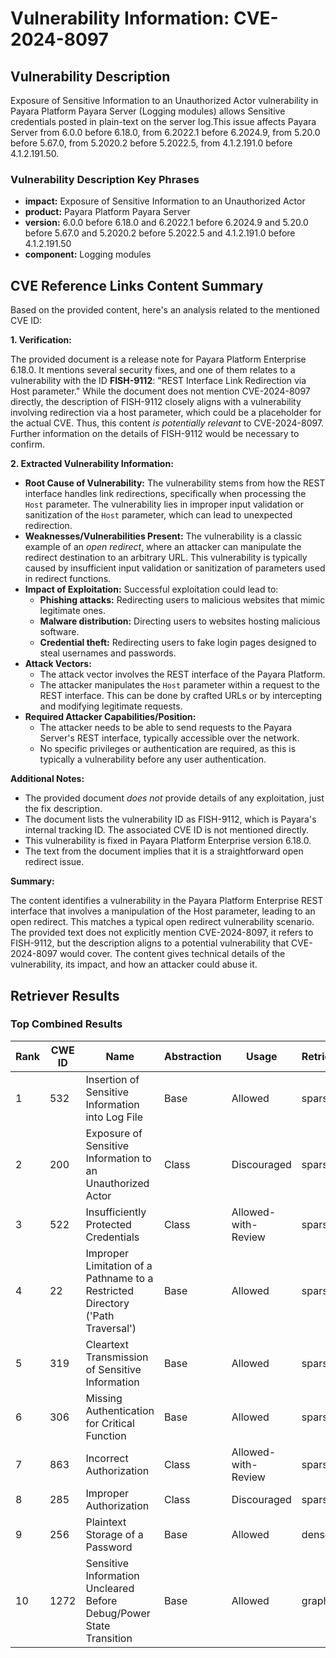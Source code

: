 # Vulnerability Information: CVE-2024-8097

## Vulnerability Description
Exposure of Sensitive Information to an Unauthorized Actor vulnerability in Payara Platform Payara Server (Logging modules) allows Sensitive credentials posted in plain-text on the server log.This issue affects Payara Server from 6.0.0 before 6.18.0, from 6.2022.1 before 6.2024.9, from 5.20.0 before 5.67.0, from 5.2020.2 before 5.2022.5, from 4.1.2.191.0 before 4.1.2.191.50.

### Vulnerability Description Key Phrases
- **impact:** Exposure of Sensitive Information to an Unauthorized Actor
- **product:** Payara Platform Payara Server
- **version:** 6.0.0 before 6.18.0 and 6.2022.1 before 6.2024.9 and 5.20.0 before 5.67.0 and 5.2020.2 before 5.2022.5 and 4.1.2.191.0 before 4.1.2.191.50
- **component:** Logging modules

## CVE Reference Links Content Summary
Based on the provided content, here's an analysis related to the mentioned CVE ID:

**1. Verification:**

The provided document is a release note for Payara Platform Enterprise 6.18.0. It mentions several security fixes, and one of them relates to a vulnerability with the ID **FISH-9112**: "REST Interface Link Redirection via Host parameter." While the document does not mention CVE-2024-8097 directly, the description of FISH-9112 closely aligns with a vulnerability involving redirection via a host parameter, which could be a placeholder for the actual CVE. Thus, this content *is potentially relevant* to CVE-2024-8097. Further information on the details of FISH-9112 would be necessary to confirm.

**2. Extracted Vulnerability Information:**

*   **Root Cause of Vulnerability:** The vulnerability stems from how the REST interface handles link redirections, specifically when processing the `Host` parameter. The vulnerability lies in improper input validation or sanitization of the `Host` parameter, which can lead to unexpected redirection.
*   **Weaknesses/Vulnerabilities Present:** The vulnerability is a classic example of an *open redirect*, where an attacker can manipulate the redirect destination to an arbitrary URL. This vulnerability is typically caused by insufficient input validation or sanitization of parameters used in redirect functions.
*   **Impact of Exploitation:** Successful exploitation could lead to:
    *   **Phishing attacks:** Redirecting users to malicious websites that mimic legitimate ones.
    *   **Malware distribution:** Directing users to websites hosting malicious software.
    *   **Credential theft:**  Redirecting users to fake login pages designed to steal usernames and passwords.
*   **Attack Vectors:**
    *   The attack vector involves the REST interface of the Payara Platform.
    *   The attacker manipulates the `Host` parameter within a request to the REST interface. This can be done by crafted URLs or by intercepting and modifying legitimate requests.
*   **Required Attacker Capabilities/Position:**
    *   The attacker needs to be able to send requests to the Payara Server's REST interface, typically accessible over the network.
    *   No specific privileges or authentication are required, as this is typically a vulnerability before any user authentication.

**Additional Notes:**

*   The provided document *does not* provide details of any exploitation, just the fix description.
*   The document lists the vulnerability ID as FISH-9112, which is Payara's internal tracking ID. The associated CVE ID is not mentioned directly.
*   This vulnerability is fixed in Payara Platform Enterprise version 6.18.0.
*   The text from the document implies that it is a straightforward open redirect issue.

**Summary:**

The content identifies a vulnerability in the Payara Platform Enterprise REST interface that involves a manipulation of the Host parameter, leading to an open redirect. This matches a typical open redirect vulnerability scenario. The provided text does not explicitly mention CVE-2024-8097, it refers to FISH-9112, but the description aligns to a potential vulnerability that CVE-2024-8097 would cover. The content gives technical details of the vulnerability, its impact, and how an attacker could abuse it.

## Retriever Results

### Top Combined Results

| Rank | CWE ID | Name | Abstraction | Usage  | Retrievers | Individual Scores |
|------|--------|------|-------------|-------|------------|-------------------|
| 1 | 532 | Insertion of Sensitive Information into Log File | Base | Allowed | sparse | 0.125 |
| 2 | 200 | Exposure of Sensitive Information to an Unauthorized Actor | Class | Discouraged | sparse | 0.118 |
| 3 | 522 | Insufficiently Protected Credentials | Class | Allowed-with-Review | sparse | 0.116 |
| 4 | 22 | Improper Limitation of a Pathname to a Restricted Directory ('Path Traversal') | Base | Allowed | sparse | 0.111 |
| 5 | 319 | Cleartext Transmission of Sensitive Information | Base | Allowed | sparse | 0.110 |
| 6 | 306 | Missing Authentication for Critical Function | Base | Allowed | sparse | 0.108 |
| 7 | 863 | Incorrect Authorization | Class | Allowed-with-Review | sparse | 0.107 |
| 8 | 285 | Improper Authorization | Class | Discouraged | sparse | 0.107 |
| 9 | 256 | Plaintext Storage of a Password | Base | Allowed | dense | 0.533 |
| 10 | 1272 | Sensitive Information Uncleared Before Debug/Power State Transition | Base | Allowed | graph | 0.002 |

